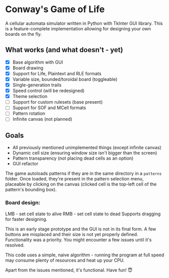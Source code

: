 # Conway's Game of Life
A cellular automata simulator written in Python with TkInter GUI library.
This is a feature-complete implementation allowing for designing your own boards on the fly.

## What works (and what doesn't - yet)
- [x] Base algorithm with GUI
- [x] Board drawing
- [x] Support for Life, Plaintext and RLE formats
- [x] Variable size, bounded/toroidal board (toggleable)
- [x] Single-generation trails
- [x] Speed control (will be redesigned)
- [x] Theme selection
- [ ] Support for custom rulesets (base present)
- [ ] Support for SOF and MCell formats
- [ ] Pattern rotation
- [ ] Infinite canvas (not planned)

## Goals
- All previously mentioned unimplemented things (except infinite canvas)
- Dynamic cell size (ensuring window size isn't bigger than the screen)
- Pattern transparency (not placing dead cells as an option)
- GUI refactor

The game autoloads patterns if they are in the same directory in a `patterns` folder. Once loaded, they're present in the pattern selection menu, placeable by clicking on the canvas (clicked cell is the top-left cell of the pattern's bounding box).

### Board design:
LMB - set cell state to alive
RMB - set cell state to dead
Supports dragging for faster designing.

This is an early stage prototype and the GUI is not in its final form. A few buttons are misplaced and their size is not yet properly defined. Functionality was a priority. You might encounter a few issues until it's resolved.

This code uses a simple, naive algorithm - running the program at full speed may consume plenty of resources and heat up your CPU.

Apart from the issues mentioned, it's functional. Have fun! 😇
